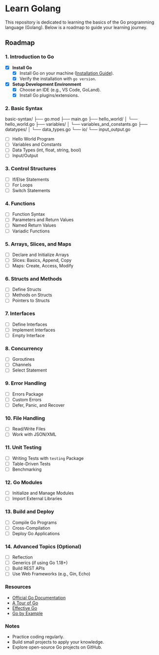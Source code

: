 # Learn Golang

This repository is dedicated to learning the basics of the Go programming language (Golang). Below is a roadmap to guide your learning journey.

## Roadmap

### 1. Introduction to Go

- [x] **Install Go**
  - [x] Install Go on your machine ([Installation Guide](https://go.dev/doc/install)).
  - [x] Verify the installation with `go version`.
- [x] **Setup Development Environment**
  - [x] Choose an IDE (e.g., VS Code, GoLand).
  - [x] Install Go plugins/extensions.

### 2. Basic Syntax

basic-syntax/
  ├── go.mod
  ├── main.go
  ├── hello_world/
  │     └── hello_world.go
  ├── variables/
  │     └── variables_and_constants.go
  ├── datatypes/
  │     └── data_types.go
  └── io/
        └── input_output.go

- [ ] Hello World Program
- [ ] Variables and Constants
- [ ] Data Types (int, float, string, bool)
- [ ] Input/Output

### 3. Control Structures

- [ ] If/Else Statements
- [ ] For Loops
- [ ] Switch Statements

### 4. Functions

- [ ] Function Syntax
- [ ] Parameters and Return Values
- [ ] Named Return Values
- [ ] Variadic Functions

### 5. Arrays, Slices, and Maps

- [ ] Declare and Initialize Arrays
- [ ] Slices: Basics, Append, Copy
- [ ] Maps: Create, Access, Modify

### 6. Structs and Methods

- [ ] Define Structs
- [ ] Methods on Structs
- [ ] Pointers to Structs

### 7. Interfaces

- [ ] Define Interfaces
- [ ] Implement Interfaces
- [ ] Empty Interface

### 8. Concurrency

- [ ] Goroutines
- [ ] Channels
- [ ] Select Statement

### 9. Error Handling

- [ ] Errors Package
- [ ] Custom Errors
- [ ] Defer, Panic, and Recover

### 10. File Handling

- [ ] Read/Write Files
- [ ] Work with JSON/XML

### 11. Unit Testing

- [ ] Writing Tests with `testing` Package
- [ ] Table-Driven Tests
- [ ] Benchmarking

### 12. Go Modules

- [ ] Initialize and Manage Modules
- [ ] Import External Libraries

### 13. Build and Deploy

- [ ] Compile Go Programs
- [ ] Cross-Compilation
- [ ] Deploy Go Applications

### 14. Advanced Topics (Optional)

- [ ] Reflection
- [ ] Generics (if using Go 1.18+)
- [ ] Build REST APIs
- [ ] Use Web Frameworks (e.g., Gin, Echo)

### Resources

- [Official Go Documentation](https://go.dev/doc/)
- [A Tour of Go](https://tour.golang.org/)
- [Effective Go](https://go.dev/doc/effective_go)
- [Go by Example](https://gobyexample.com/)

### Notes

- Practice coding regularly.
- Build small projects to apply your knowledge.
- Explore open-source Go projects on GitHub.
